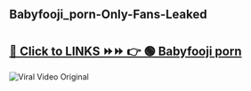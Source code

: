 
 ## Babyfooji_porn-Only-Fans-Leaked

# <h2><a href="https://clipsfans.com/Babyfooji_porn&ref=git">🔗 Click to LINKS ⏩⏩ 👉 🟢 Babyfooji porn </a></h2>

<a href="https://clipsfans.com/Babyfooji_porn&ref=git" rel="nofollow" data-target="animated-image.originalLink"><img src="https://i.ibb.co.com/xMMVF88/686577567.gif" alt="Viral Video Original" style="max-width: 100%; display: inline-block;" data-target="animated-image.originalImage"></a>

